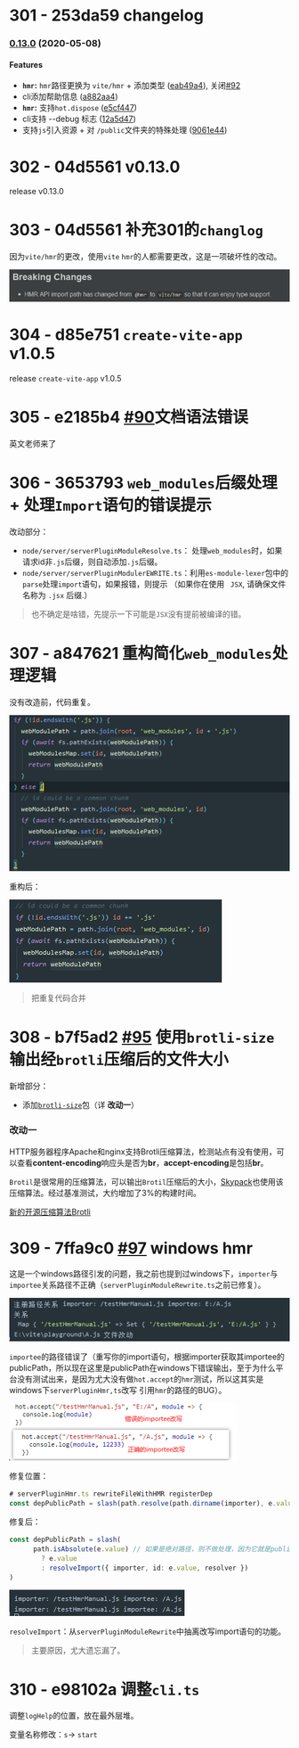 # 301 - 253da59 changelog

### [0.13.0](https://github.com/vuejs/vite/compare/v0.12.0...v0.13.0) (2020-05-08)

#### Features

- **`hmr`:** `hmr`路径更换为 `vite/hmr` + 添加类型 ([eab49a4](https://github.com/vuejs/vite/commit/eab49a4b7dd7e3bb0ff215c7e7937814cd63bb4f)), 关闭[#92](https://github.com/vuejs/vite/issues/92)
- cli添加帮助信息 ([a882aa4](https://github.com/vuejs/vite/commit/a882aa48cb447ec3b84019a2ce838ee75d848555))
- **`hmr`:** 支持`hot.dispose` ([e5cf447](https://github.com/vuejs/vite/commit/e5cf447762c73aafd686a69a8b0d8e24c4e00048))
- cli支持 --debug 标志 ([12a5d47](https://github.com/vuejs/vite/commit/12a5d47b2bf2cb7e1badae2e2ee1129c0ae29fe5))
- 支持`js`引入资源 + 对 `/public`文件夹的特殊处理 ([9061e44](https://github.com/vuejs/vite/commit/9061e442a7de8f94ca2931299450464f78f82148))



# 302 - 04d5561 v0.13.0

release v0.13.0



# 303 - 04d5561 补充301的`changlog`

因为`vite/hmr`的更改，使用`vite` `hmr`的人都需要更改，这是一项破坏性的改动。

![1](1.png)



# 304 - d85e751 `create-vite-app` v1.0.5

release `create-vite-app` v1.0.5



# 305 - e2185b4 [#90](https://github.com/vitejs/vite/pull/90)文档语法错误

英文老师来了



# 306 - 3653793 `web_modules`后缀处理 + 处理`Import`语句的错误提示

改动部分：

- `node/server/serverPluginModuleResolve.ts`： 处理`web_modules`时，如果请求id非`.js`后缀，则自动添加`.js`后缀。
- `node/server/serverPluginModulerEWRITE.ts`：利用`es-module-lexer`包中的`parse`处理`import`语句，如果报错，则提示 （如果你在使用 ` JSX`, 请确保文件名称为 `.jsx` 后缀.）

> 也不确定是啥错，先提示一下可能是`JSX`没有提前被编译的错。



# 307 - a847621 重构简化`web_modules`处理逻辑

没有改造前，代码重复。

![2](2.png)

重构后：

![3](3.png)

> 把重复代码合并



# 308 - b7f5ad2 [#95](https://github.com/vitejs/vite/pull/95) 使用`brotli-size`输出经`brotli`压缩后的文件大小

新增部分：

- 添加[`brotli-size`](https://www.npmjs.com/package/brotli-size)包（详 **改动一**）

### 改动一

HTTP服务器程序Apache和nginx支持Brotli压缩算法，检测站点有没有使用，可以查看**content-encoding**响应头是否为**br**，**accept-encoding**是包括**br**。

`Brotil`是很常用的压缩算法，可以输出`Brotil`压缩后的大小，[Skypack](https://www.skypack.dev/)也使用该压缩算法。经过基准测试，大约增加了3%的构建时间。

[新的开源压缩算法Brotli](https://zhuanlan.zhihu.com/p/33405940)



# 309 - 7ffa9c0 [#97](https://github.com/vitejs/vite/pull/95) windows hmr

这是一个windows路径引发的问题，我之前也提到过windows下，`importer`与`importee`关系路径不正确（`serverPluginModuleRewrite.ts`之前已修复）。

![4](4.png)

`importee`的路径错误了（重写你的import语句，根据importer获取其importee的publicPath，所以现在这里是publicPath在windows下错误输出，至于为什么平台没有测试出来，是因为尤大没有做`hot.accept`的`hmr`测试，所以这其实是windows下`serverPluginHmr,ts`改写 引用`hmr`的路径的BUG）。

![6](6.png)

修复位置：

```typescript
# serverPluginHmr.ts rewriteFileWithHMR registerDep
const depPublicPath = slash(path.resolve(path.dirname(importer), e.value))
```

修复后：

```typescript
const depPublicPath = slash(
      path.isAbsolute(e.value) // 如果是绝对路径，则不做处理，因为它就是publicPath
        ? e.value
        : resolveImport({ importer, id: e.value, resolver })
)
```

![5](5.png)

`resolveImport`：从`serverPluginModuleRewrite`中抽离改写import语句的功能。

> 主要原因，尤大遗忘漏了。



# 310 - e98102a 调整`cli.ts`

调整`logHelp`的位置，放在最外层堆。

变量名称修改：`s`-> `start`
